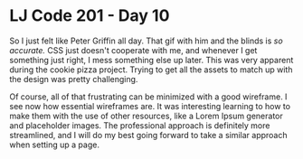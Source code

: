 # LJ Code 201 - Day 10

So I just felt like Peter Griffin all day. That gif with him and the blinds is *so accurate.* CSS just doesn't cooperate with me, and whenever I get something just right, I mess something else up later. This was very apparent during the cookie pizza project. Trying to get all the assets to match up with the design was pretty challenging.

Of course, all of that frustrating can be minimized with a good wireframe. I see now how essential wireframes are. It was interesting learning to how to make them with the use of other resources, like a Lorem Ipsum generator and placeholder images. The professional approach is definitely more streamlined, and I will do my best going forward to take a similar approach when setting up a page.
